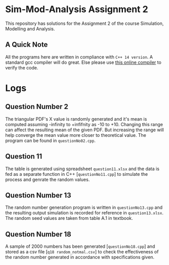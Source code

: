 # Sim-Mod-Analysis Assignment 2

This repository has solutions for the Assignment 2 of the course Simulation, Modelling and Analysis.

## A Quick Note

All the programs here are written in compliance with `C++ 14 version`. A standard gcc compiler will do great. Else please use [this online compiler](https://www.programiz.com/cpp-programming/online-compiler/) to verify the code.

# Logs

## Question Number 2
The triangular PDF's X value is randomly generated and it's mean is computed assuming -infinity to +infifnity as -10 to +10. Changing this range can affect the resulting mean of the given PDF. But increasing the range will help converge the mean value more closer to theoretical value. The program can be found in `questionNo02.cpp`.

## Question 11
The table is generated using spreadsheet `question11.xlsx` and the data is fed as a separate function in C++ [`questionNo11.cpp`] to simulate the process and genrate the random values.

## Question Number 13
The random number generation program is written in `questionNo13.cpp` and the resulting output simulation is recorded for reference in `question13.xlsx`. The random seed values are taken from table A.1 in textbook.

## Question Number 18
A sample of 2000 numbers has been generated [`questionNo18.cpp`] and stored as a csv file [`q18 random_notmal.csv`] to check the effectiveness of the random number generated in accordance with specifications given.